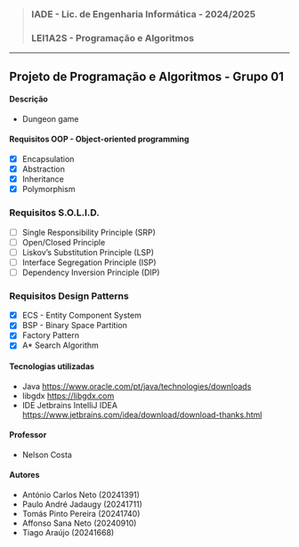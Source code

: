 >### IADE - Lic. de Engenharia Informática - 2024/2025 
>### LEI1A2S - Programação e Algoritmos
__________
## Projeto de Programação e Algoritmos - Grupo 01

#### Descrição
- Dungeon game

#### Requisitos OOP - Object-oriented programming
- [x] Encapsulation
- [x] Abstraction
- [x] Inheritance
- [x] Polymorphism

### Requisitos S.O.L.I.D.
- [ ] Single Responsibility Principle (SRP)
- [ ] Open/Closed Principle
- [ ] Liskov’s Substitution Principle (LSP)
- [ ] Interface Segregation Principle (ISP)
- [ ] Dependency Inversion Principle (DIP)

### Requisitos Design Patterns
- [x] ECS - Entity Component System
- [x] BSP - Binary Space Partition
- [x] Factory Pattern
- [x] A* Search Algorithm

#### Tecnologias utilizadas
- Java https://www.oracle.com/pt/java/technologies/downloads
- libgdx https://libgdx.com
- IDE Jetbrains IntelliJ IDEA https://www.jetbrains.com/idea/download/download-thanks.html

#### Professor 
- Nelson Costa

#### Autores
- António Carlos Neto (20241391)
- Paulo André Jadaugy (20241711)
- Tomás Pinto Pereira (20241740)
- Affonso Sana Neto (20240910)
- Tiago Araújo (20241668)
